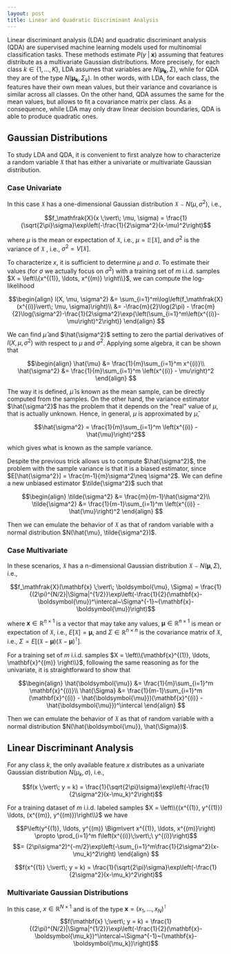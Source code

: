```yaml
---
layout: post
title: Linear and Quadratic Discriminant Analysis 
---
```


Linear discriminant analysis (LDA) and quadratic discriminant analysis (QDA) are supervised machine learning models used for multinomial classification tasks. These methods estimate $P(y \;\vert\; \mathbf{x})$ assuming that features distribute as a multivariate Gaussian distributions. More precisely, for each class $k \in \{1, \ldots, K\}$, LDA assumes that variables are $N(\bm{\mu_k}, \Sigma)$, while for QDA they are of the type  $N(\boldsymbol{\mu_k}, \Sigma_k)$. In other words, with LDA, for each class, the features have their own mean values, but their variance and covariance is similar across all classes. On the other hand, QDA  assumes the same for the mean values, but allows to fit a covariance matrix per class. As a consequence, while LDA may only draw linear decision boundaries, QDA is able to produce quadratic ones.

## Gaussian Distributions

To study LDA and QDA, it is convenient to first analyze how to characterize a random variable $\mathfrak{X}$ that has either a univariate or multivariate Gaussian distribution.

###  Case Univariate

In this case $\mathfrak{X}$ has a one-dimensional Gaussian distribution $\mathfrak{X} \sim N(\mu, \sigma^2)$, i.e.,

$$f_\mathfrak{X}(x \;\vert\; \mu, \sigma) = \frac{1}{\sqrt{2\pi}\sigma}\exp\left(-\frac{1}{2\sigma^2}(x-\mu)^2\right)$$

where $\mu$ is the mean or expectation of $\mathfrak{X}$, i.e., $\mu = \mathbb{E}[\mathfrak{X}]$, and $\sigma^2$ is the variance of $\mathfrak{X}$ , i.e., $\sigma^2 =V[\mathfrak{X}]$.

To characterize $x$, it is sufficient to determine $\mu$ and $\sigma$. To estimate their values (for $\sigma$ we actually focus on $\sigma^2$) with a training set of $m$ i.i.d. samples $X = \left\\{x^{(1)},  \ldots, x^{(m)} \right\\}$,  we can compute the log-likelihood 

$$\begin{align}
l(X, \mu, \sigma^2) &= \sum_{i=1}^m\log\left(f_\mathfrak{X} (x^{(i)}\vert\; \mu, \sigma)\right)\\
&= -\frac{m}{2}\log(2\pi) - \frac{m}{2}\log(\sigma^2)-\frac{1}{2\sigma^2}\exp{\left(\sum_{i=1}^m\left(x^{(i)}-\mu\right)^2\right)}
\end{align}
$$

We can find $\hat{\mu}$ and $\hat{\sigma^2}$ setting to zero the partial derivatives of $l(X, \mu, \sigma^2)$  with respect to $\mu$ and $\sigma^2$. Applying some algebra, it can be shown that

$$\begin{align}
\hat{\mu} &= \frac{1}{m}\sum_{i=1}^m x^{(i)}\\
\hat{\sigma^2} &= \frac{1}{m}\sum_{i=1}^m \left(x^{(i)} - \mu\right)^2
\end{align}
$$

The way it is defined, $\hat{\mu}$ is known as the mean sample, can be directly computed from the samples. On the other hand, the variance estimator $\hat{\sigma^2}$ has the problem that it depends on the "real" value of $\mu$, that is actually unknown. Hence, in general, $\mu$ is approximated by $\hat{\mu}$, 

$$\hat{\sigma^2} = \frac{1}{m}\sum_{i=1}^m \left(x^{(i)} - \hat{\mu}\right)^2$$

which gives what is known as the sample variance.

Despite the previous trick allows us to compute $\hat{\sigma^2}$, the problem with the sample variance is that it is a biased estimator, since $E[\hat{\sigma^2}] = \frac{m-1}{m}\sigma^2\neq \sigma^2$. We can define a new unbiased estimator $\tilde{\sigma^2}$ such that

$$\begin{align}
\tilde{\sigma^2} &= \frac{m}{m-1}\hat{\sigma^2}\\
\tilde{\sigma^2} &= \frac{1}{m-1}\sum_{i=1}^m \left(x^{(i)} - \hat{\mu}\right)^2
\end{align}
$$

Then we can emulate the behavior of $\mathfrak{X}$ as that of random variable with a normal distribution $N(\hat{\mu}, \tilde{\sigma^2})$.

###  Case Multivariate

In these scenarios,  $\mathfrak{X}$ has a n-dimensional Gaussian distribution $\mathfrak{X} \sim N(\boldsymbol{\mu}, \Sigma)$, i.e.,

$$f_\mathfrak{X}(\mathbf{x} \;\vert\; \boldsymbol{\mu}, \Sigma) = \frac{1}{(2\pi)^{N/2}|\Sigma|^{1/2}}\exp\left(-\frac{1}{2}(\mathbf{x}-\boldsymbol{\mu})^\intercal~\Sigma^{-1}~(\mathbf{x}-\boldsymbol{\mu})\right)$$

where $\mathbf{x} \in \mathbb{R}^{n\times1}$ is a vector that may take any values, $\boldsymbol{\mu} \in \mathbb{R}^{n\times1}$ is mean or expectation of $\mathfrak{X}$, i.e., $E[\mathfrak{X}]=\boldsymbol{\mu}$, and $\Sigma \in \mathbb{R}^{n \times n}$ is the covariance matrix of $\mathfrak{X}$, i.e., $\Sigma = E[(\mathfrak{X}-\boldsymbol{\mu})(\mathfrak{X}-\boldsymbol{\mu})^\intercal]$.

For a training set of $m$ i.i.d. samples $X = \left\\{\mathbf{x}^{(1)},  \ldots, \mathbf{x}^{(m)} \right\\}$,  following the same reasoning as for the univariate, it is straightforward to show that

$$\begin{align}
\hat{\boldsymbol{\mu}} &= \frac{1}{m}\sum_{i=1}^m \mathbf{x}^{(i)}\\
\hat{\Sigma} &= \frac{1}{m-1}\sum_{i=1}^m (\mathbf{x}^{(i)} - \hat{\boldsymbol{\mu}})(\mathbf{x}^{(i)} - \hat{\boldsymbol{\mu}})^\intercal
\end{align}
$$

Then we can emulate the behavior of $\mathfrak{X}$ as that of random variable with a normal distribution $N(\hat{\boldsymbol{\mu}}, \hat{\Sigma})$.

## Linear Discriminant Analysis


For any class $k$, the only available feature $x$ distributes as a univariate Gaussian distribution $N(\mu_k, \sigma)$, i.e.,

$$f(x \;\vert\; y = k) = \frac{1}{\sqrt{2\pi}\sigma}\exp\left(-\frac{1}{2\sigma^2}(x-\mu_k)^2\right)$$

For a training dataset of $m$ i.i.d. labeled samples $X = \left\\{(x^{(1)}, y^{(1)}) \ldots, (x^{(m)}, y^{(m)})\right\\}$ we have

$$P\left(y^{(1)}, \ldots, y^{(m)} \Bigm\vert x^{(1)}, \ldots, x^{(m)}\right) \propto \prod_{i=1}^m f\left(x^{(i)}\;\vert\;\ y^{(i)}\right)$$
$$= (2\pi\sigma^2)^{-m/2}\exp\left(-\sum_{i=1}^m\frac{1}{2\sigma^2}(x-\mu_k)^2\right)
\end{align}
$$

$$f(x^{(1)} \;\vert\; y = k) = \frac{1}{\sqrt{2\pi}\sigma}\exp\left(-\frac{1}{2\sigma^2}(x-\mu_k)^2\right)$$

### Multivariate Gaussian Distributions

In this case,  $x\in \mathbb{R}^{N\times1}$ and is of the type $\mathbf{x} = (x_1, \ldots, x_N)^\intercal$
$$f(\mathbf{x} \;\vert\; y = k) = \frac{1}{(2\pi)^{N/2}|\Sigma|^{1/2}}\exp\left(-\frac{1}{2}(\mathbf{x}-\boldsymbol{\mu_k})^\intercal~\Sigma^{-1}~(\mathbf{x}-\boldsymbol{\mu_k})\right)$$
